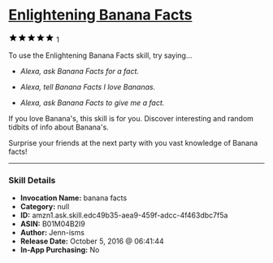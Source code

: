 # [Enlightening Banana Facts](http://alexa.amazon.com/#skills/amzn1.ask.skill.edc49b35-aea9-459f-adcc-4f463dbc7f5a)
![5 stars](../../images/ic_star_black_18dp_1x.png)![5 stars](../../images/ic_star_black_18dp_1x.png)![5 stars](../../images/ic_star_black_18dp_1x.png)![5 stars](../../images/ic_star_black_18dp_1x.png)![5 stars](../../images/ic_star_black_18dp_1x.png) 1

To use the Enlightening Banana Facts skill, try saying...

* *Alexa, ask Banana Facts for a fact.*

* *Alexa, tell Banana Facts I love Bananas.*

* *Alexa, ask Banana Facts to give me a fact.*

If you love Banana's, this skill is for you. Discover interesting and random tidbits of info about Banana's. 

Surprise your friends at the next party with you vast knowledge of Banana facts!

***

### Skill Details

* **Invocation Name:** banana facts
* **Category:** null
* **ID:** amzn1.ask.skill.edc49b35-aea9-459f-adcc-4f463dbc7f5a
* **ASIN:** B01M04B2I9
* **Author:** Jenn-isms
* **Release Date:** October 5, 2016 @ 06:41:44
* **In-App Purchasing:** No
